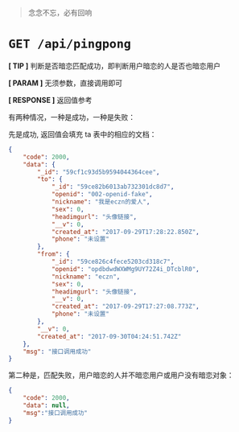 > 念念不忘，必有回响

# `GET /api/pingpong`

**[ TIP ]** 判断是否暗恋匹配成功，即判断用户暗恋的人是否也暗恋用户

**[ PARAM ]** 无须参数，直接调用即可

**[ RESPONSE ]** 返回值参考 

有两种情况，一种是成功，一种是失败： 

先是成功, 返回值会填充 ta 表中的相应的文档： 

``` json
{
    "code": 2000,
    "data": {
        "_id": "59cf1c93d5b9594044364cee",
        "to": {
            "_id": "59ce82b6013ab732301dc8d7",
            "openid": "002-openid-fake",
            "nickname": "我是eczn的爱人",
            "sex": 0,
            "headimgurl": "头像链接",
            "__v": 0,
            "created_at": "2017-09-29T17:28:22.850Z",
            "phone": "未设置"
        },
        "from": {
            "_id": "59ce826c4fece5203cd318c7",
            "openid": "opdbdwdWXWMg9UY72Z4i_DTcblR0",
            "nickname": "eczn",
            "sex": 0,
            "headimgurl": "头像链接",
            "__v": 0,
            "created_at": "2017-09-29T17:27:08.773Z",
            "phone": "未设置"
        },
        "__v": 0,
        "created_at": "2017-09-30T04:24:51.742Z"
    },
    "msg": "接口调用成功"
}
```

第二种是，匹配失败，用户暗恋的人并不暗恋用户或用户没有暗恋对象： 

``` json
{
    "code": 2000,
    "data": null,
    "msg":"接口调用成功"
}
```

